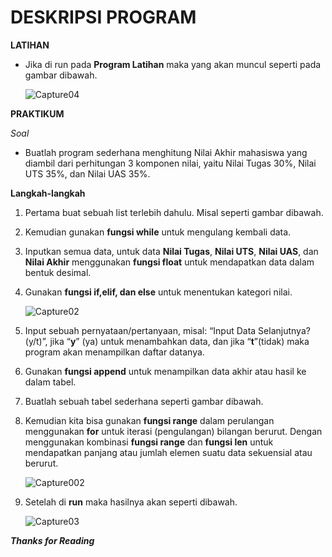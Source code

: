 # **DESKRIPSI PROGRAM**

**LATIHAN**

- Jika di run pada **Program Latihan** maka yang akan muncul seperti pada gambar dibawah.

  ![Capture04](https://user-images.githubusercontent.com/57028466/69428666-6b9b0b80-0cf7-11ea-95ef-493f6725f6ce.PNG)

**PRAKTIKUM**

*Soal*
- Buatlah program sederhana menghitung Nilai Akhir mahasiswa yang diambil dari perhitungan 3 komponen nilai, yaitu Nilai Tugas 30%, Nilai UTS 35%, dan Nilai UAS 35%.

 **Langkah-langkah**
 
1.	Pertama buat sebuah list terlebih dahulu. Misal seperti gambar dibawah.
2.	Kemudian gunakan **fungsi while** untuk mengulang kembali data.
3.	Inputkan semua data, untuk data **Nilai Tugas**, **Nilai UTS**, **Nilai UAS**, dan **Nilai Akhir** menggunakan **fungsi float** untuk mendapatkan data dalam bentuk desimal.
4.	Gunakan **fungsi if,elif, dan else** untuk menentukan kategori nilai.

     ![Capture02](https://user-images.githubusercontent.com/57028466/69445049-2b4b8580-0d17-11ea-9347-1793bca4e7be.PNG)
  
5.	Input sebuah pernyataan/pertanyaan, misal: “Input Data Selanjutnya?(y/t)”, jika “**y**” (ya) untuk menambahkan data, dan jika “**t**”(tidak) maka program akan menampilkan daftar datanya.
6.  Gunakan **fungsi append** untuk menampilkan data akhir atau hasil ke dalam tabel.
7.  Buatlah sebuah tabel sederhana seperti gambar dibawah.
7.	Kemudian kita bisa gunakan **fungsi range** dalam perulangan menggunakan **for** untuk iterasi (pengulangan) bilangan berurut. Dengan menggunakan kombinasi **fungsi range** dan **fungsi len** untuk mendapatkan panjang atau jumlah elemen suatu data sekuensial atau berurut.

     ![Capture002](https://user-images.githubusercontent.com/57028466/69445086-3f8f8280-0d17-11ea-8f5d-2be56ead9386.PNG)
  
8. Setelah di **run** maka hasilnya akan seperti dibawah.

    ![Capture03](https://user-images.githubusercontent.com/57028466/69428374-a486b080-0cf6-11ea-9653-c94a4924de5e.PNG)
  
  
***Thanks for Reading***

